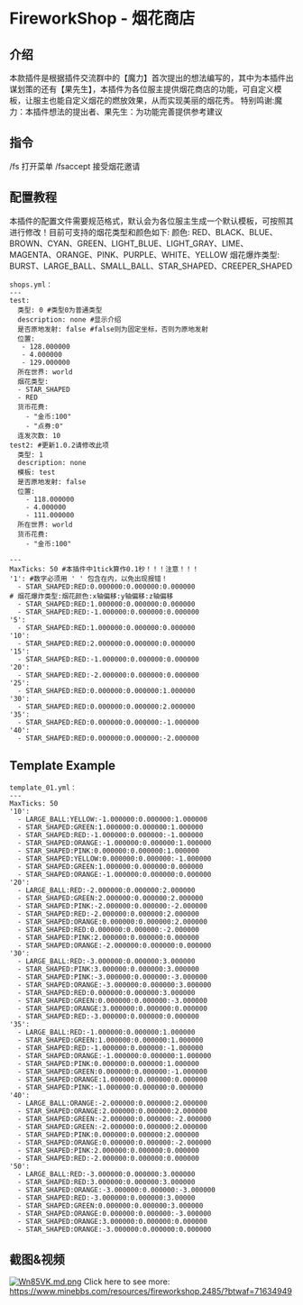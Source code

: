 # FireworkShop - 烟花商店​

## 介绍
 本款插件是根据插件交流群中的【魔力】首次提出的想法编写的，其中为本插件出谋划策的还有【果先生】，本插件为各位服主提供烟花商店的功能，可自定义模板，让服主也能自定义烟花的燃放效果，从而实现美丽的烟花秀。
 特别鸣谢:魔力：本插件想法的提出者、果先生：为功能完善提供参考建议

## 指令
/fs 打开菜单
/fsaccept 接受烟花邀请

## 配置教程​
本插件的配置文件需要规范格式，默认会为各位服主生成一个默认模板，可按照其进行修改！目前可支持的烟花类型和颜色如下:
颜色: RED、BLACK、BLUE、BROWN、CYAN、GREEN、LIGHT_BLUE、LIGHT_GRAY、LIME、MAGENTA、ORANGE、PINK、PURPLE、WHITE、YELLOW
烟花爆炸类型: BURST、LARGE_BALL、SMALL_BALL、STAR_SHAPED、CREEPER_SHAPED

```
shops.yml：
---
test:
  类型: 0 #类型0为普通类型
  description: none #显示介绍
  是否原地发射: false #false则为固定坐标，否则为原地发射
  位置:
   - 128.000000
   - 4.000000
   - 129.000000
  所在世界: world
  烟花类型:
  - STAR_SHAPED
  - RED
  货币花费:
    - "金币:100"
    - "点券:0"
  连发次数: 10
test2: #更新1.0.2请修改此项
  类型: 1
  description: none
  模板: test
  是否原地发射: false
  位置:
    - 118.000000
    - 4.000000
    - 111.000000
  所在世界: world
  货币花费:
    - "金币:100"
```
```
---
MaxTicks: 50 #本插件中1tick算作0.1秒！！！注意！！！
'1': #数字必须用 ' ' 包含在内，以免出现报错！
  - STAR_SHAPED:RED:0.000000:0.000000:0.000000
# 烟花爆炸类型:烟花颜色:x轴偏移:y轴偏移:z轴偏移
  - STAR_SHAPED:RED:1.000000:0.000000:0.000000
  - STAR_SHAPED:RED:-1.000000:0.000000:0.000000
'5':
  - STAR_SHAPED:RED:1.000000:0.000000:0.000000
'10':
  - STAR_SHAPED:RED:2.000000:0.000000:0.000000
'15':
  - STAR_SHAPED:RED:-1.000000:0.000000:0.000000
'20':
  - STAR_SHAPED:RED:-2.000000:0.000000:0.000000
'25':
  - STAR_SHAPED:RED:0.000000:0.000000:1.000000
'30':
  - STAR_SHAPED:RED:0.000000:0.000000:2.000000
'35':
  - STAR_SHAPED:RED:0.000000:0.000000:-1.000000
'40':
  - STAR_SHAPED:RED:0.000000:0.000000:-2.000000
```

## Template Example
```
template_01.yml：
---
MaxTicks: 50
'10':
  - LARGE_BALL:YELLOW:-1.000000:0.000000:1.000000
  - STAR_SHAPED:GREEN:1.000000:0.000000:1.000000
  - STAR_SHAPED:RED:-1.000000:0.000000:-1.000000
  - STAR_SHAPED:ORANGE:-1.000000:0.000000:1.000000
  - STAR_SHAPED:PINK:0.000000:0.000000:1.000000
  - STAR_SHAPED:YELLOW:0.000000:0.000000:-1.000000
  - STAR_SHAPED:GREEN:1.000000:0.000000:0.000000
  - STAR_SHAPED:ORANGE:-1.000000:0.000000:0.000000
'20':
  - LARGE_BALL:RED:-2.000000:0.000000:2.000000
  - STAR_SHAPED:GREEN:2.000000:0.000000:2.000000
  - STAR_SHAPED:PINK:-2.000000:0.000000:-2.000000
  - STAR_SHAPED:RED:-2.000000:0.000000:2.000000
  - STAR_SHAPED:ORANGE:0.000000:0.000000:2.000000
  - STAR_SHAPED:RED:0.000000:0.000000:-2.000000
  - STAR_SHAPED:PINK:2.000000:0.000000:0.000000
  - STAR_SHAPED:ORANGE:-2.000000:0.000000:0.000000
'30':
  - LARGE_BALL:RED:-3.000000:0.000000:3.000000
  - STAR_SHAPED:PINK:3.000000:0.000000:3.000000
  - STAR_SHAPED:PINK:-3.000000:0.000000:-3.000000
  - STAR_SHAPED:ORANGE:-3.000000:0.000000:3.000000
  - STAR_SHAPED:RED:0.000000:0.000000:3.000000
  - STAR_SHAPED:GREEN:0.000000:0.000000:-3.000000
  - STAR_SHAPED:ORANGE:3.000000:0.000000:0.000000
  - STAR_SHAPED:RED:-3.000000:0.000000:0.000000
'35':
  - LARGE_BALL:RED:-1.000000:0.000000:1.000000
  - STAR_SHAPED:GREEN:1.000000:0.000000:1.000000
  - STAR_SHAPED:RED:-1.000000:0.000000:-1.000000
  - STAR_SHAPED:ORANGE:-1.000000:0.000000:1.000000
  - STAR_SHAPED:PINK:0.000000:0.000000:1.000000
  - STAR_SHAPED:GREEN:0.000000:0.000000:-1.000000
  - STAR_SHAPED:ORANGE:1.000000:0.000000:0.000000
  - STAR_SHAPED:PINK:-1.000000:0.000000:0.000000
'40':
  - LARGE_BALL:ORANGE:-2.000000:0.000000:2.000000
  - STAR_SHAPED:ORANGE:2.000000:0.000000:2.000000
  - STAR_SHAPED:GREEN:-2.000000:0.000000:-2.000000
  - STAR_SHAPED:GREEN:-2.000000:0.000000:2.000000
  - STAR_SHAPED:PINK:0.000000:0.000000:2.000000
  - STAR_SHAPED:ORANGE:0.000000:0.000000:-2.000000
  - STAR_SHAPED:PINK:2.000000:0.000000:0.000000
  - STAR_SHAPED:RED:-2.000000:0.000000:0.000000
'50':
  - LARGE_BALL:RED:-3.000000:0.000000:3.000000
  - STAR_SHAPED:RED:3.000000:0.000000:3.000000
  - STAR_SHAPED:ORANGE:-3.000000:0.000000:-3.000000
  - STAR_SHAPED:RED:-3.000000:0.000000:3.00000
  - STAR_SHAPED:GREEN:0.000000:0.000000:3.000000
  - STAR_SHAPED:ORANGE:0.000000:0.000000:-3.000000
  - STAR_SHAPED:ORANGE:3.000000:0.000000:0.000000
  - STAR_SHAPED:ORANGE:-3.000000:0.000000:0.000000
```

## 截图&视频​
[![Wn85VK.md.png](https://z3.ax1x.com/2021/07/15/Wn85VK.md.png)](https://imgtu.com/i/Wn85VK)
Click here to see more: https://www.minebbs.com/resources/fireworkshop.2485/?btwaf=71634949
